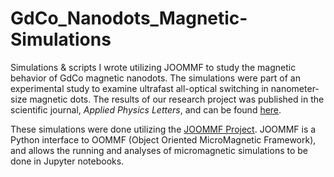 # GdCo_Nanodots_Magnetic-Simulations
Simulations &amp; scripts I wrote utilizing JOOMMF to study the magnetic behavior of GdCo magnetic nanodots. The simulations were part of an experimental study to examine ultrafast all-optical switching in nanometer-size magnetic dots. The results of our research project was published in the scientific journal, <em>Applied Physics Letters</em>, and can be found [here](https://doi.org/10.1063/1.5098453).

These simulations were done utilizing the [JOOMMF Project](https://joommf.github.io/). JOOMMF is a Python interface to OOMMF (Object Oriented MicroMagnetic Framework), and allows the running and analyses of micromagnetic simulations to be done in Jupyter notebooks.

